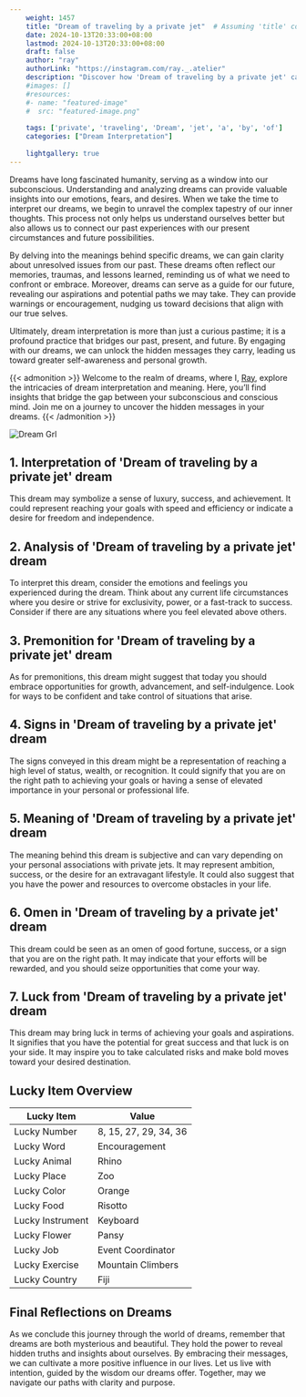 ```yaml
---
    weight: 1457
    title: "Dream of traveling by a private jet"  # Assuming 'title' column exists
    date: 2024-10-13T20:33:00+08:00
    lastmod: 2024-10-13T20:33:00+08:00
    draft: false
    author: "ray"
    authorLink: "https://instagram.com/ray._.atelier"
    description: "Discover how 'Dream of traveling by a private jet' can interpret your future and uncover its significant meanings in your life."
    #images: []
    #resources:
    #- name: "featured-image"
    #  src: "featured-image.png"
    
    tags: ['private', 'traveling', 'Dream', 'jet', 'a', 'by', 'of']
    categories: ["Dream Interpretation"]
    
    lightgallery: true
---
```

    
Dreams have long fascinated humanity, serving as a window into our subconscious. Understanding and analyzing dreams can provide valuable insights into our emotions, fears, and desires. When we take the time to interpret our dreams, we begin to unravel the complex tapestry of our inner thoughts. This process not only helps us understand ourselves better but also allows us to connect our past experiences with our present circumstances and future possibilities.

By delving into the meanings behind specific dreams, we can gain clarity about unresolved issues from our past. These dreams often reflect our memories, traumas, and lessons learned, reminding us of what we need to confront or embrace. Moreover, dreams can serve as a guide for our future, revealing our aspirations and potential paths we may take. They can provide warnings or encouragement, nudging us toward decisions that align with our true selves.

Ultimately, dream interpretation is more than just a curious pastime; it is a profound practice that bridges our past, present, and future. By engaging with our dreams, we can unlock the hidden messages they carry, leading us toward greater self-awareness and personal growth.

{{< admonition >}}
Welcome to the realm of dreams, where I, [Ray](https://instagram.com/ray._.atelier), explore the intricacies of dream interpretation and meaning. Here, you’ll find insights that bridge the gap between your subconscious and conscious mind. Join me on a journey to uncover the hidden messages in your dreams.
{{< /admonition >}}

![Dream Grl](https://cdn.pixabay.com/photo/2017/11/02/03/35/gothic-2910057_1280.jpg "Dream Grl")

## 1. Interpretation of 'Dream of traveling by a private jet' dream
 This dream may symbolize a sense of luxury, success, and achievement. It could represent reaching your goals with speed and efficiency or indicate a desire for freedom and independence.

## 2. Analysis of 'Dream of traveling by a private jet' dream
 To interpret this dream, consider the emotions and feelings you experienced during the dream. Think about any current life circumstances where you desire or strive for exclusivity, power, or a fast-track to success. Consider if there are any situations where you feel elevated above others.

## 3. Premonition for 'Dream of traveling by a private jet' dream
 As for premonitions, this dream might suggest that today you should embrace opportunities for growth, advancement, and self-indulgence. Look for ways to be confident and take control of situations that arise.

## 4. Signs in 'Dream of traveling by a private jet' dream
 The signs conveyed in this dream might be a representation of reaching a high level of status, wealth, or recognition. It could signify that you are on the right path to achieving your goals or having a sense of elevated importance in your personal or professional life.

## 5. Meaning of 'Dream of traveling by a private jet' dream
 The meaning behind this dream is subjective and can vary depending on your personal associations with private jets. It may represent ambition, success, or the desire for an extravagant lifestyle. It could also suggest that you have the power and resources to overcome obstacles in your life.

## 6. Omen in 'Dream of traveling by a private jet' dream
 This dream could be seen as an omen of good fortune, success, or a sign that you are on the right path. It may indicate that your efforts will be rewarded, and you should seize opportunities that come your way.

## 7. Luck from 'Dream of traveling by a private jet' dream
 This dream may bring luck in terms of achieving your goals and aspirations. It signifies that you have the potential for great success and that luck is on your side. It may inspire you to take calculated risks and make bold moves toward your desired destination.

## Lucky Item Overview
| Lucky Item          | Value              |
|---------------|--------------------|
| Lucky Number        | 8, 15, 27, 29, 34, 36  |
| Lucky Word          | Encouragement |
| Lucky Animal        | Rhino |
| Lucky Place         | Zoo     |
| Lucky Color         | Orange     |
| Lucky Food          | Risotto      |
| Lucky Instrument    | Keyboard |
| Lucky Flower        | Pansy    |
| Lucky Job           | Event Coordinator       |
| Lucky Exercise      | Mountain Climbers  |
| Lucky Country       | Fiji    |


##  Final Reflections on Dreams

As we conclude this journey through the world of dreams, remember that dreams are both mysterious and beautiful. They hold the power to reveal hidden truths and insights about ourselves. By embracing their messages, we can cultivate a more positive influence in our lives. Let us live with intention, guided by the wisdom our dreams offer. Together, may we navigate our paths with clarity and purpose.
